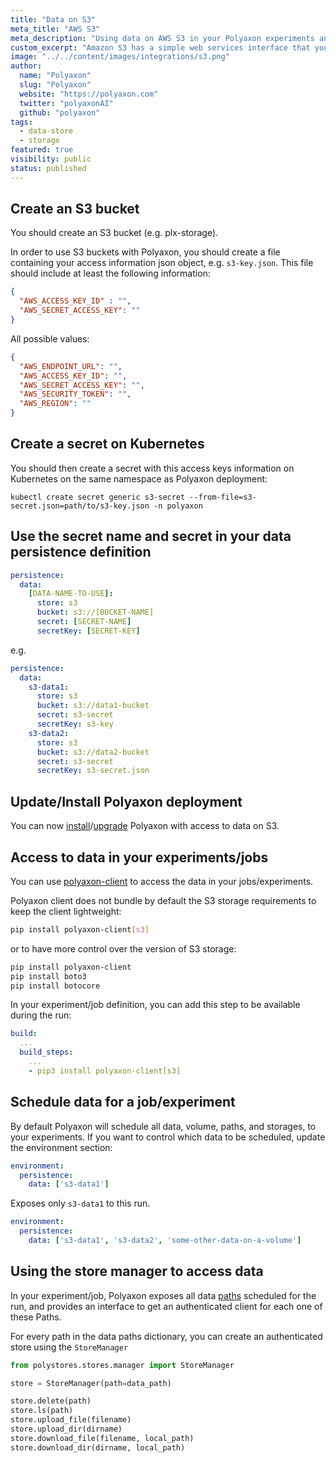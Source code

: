 ```yaml
---
title: "Data on S3"
meta_title: "AWS S3"
meta_description: "Using data on AWS S3 in your Polyaxon experiments and jobs. Polyaxon allows users to connect to one or multiple buckets on S3 to access data directly on you machine learning experiments."
custom_excerpt: "Amazon S3 has a simple web services interface that you can use to store and retrieve any amount of data, at any time, from anywhere on the web. It gives any developer access to the same highly scalable, reliable, fast, inexpensive data storage infrastructure that Amazon uses to run its own global network of web sites."
image: "../../content/images/integrations/s3.png"
author:
  name: "Polyaxon"
  slug: "Polyaxon"
  website: "https://polyaxon.com"
  twitter: "polyaxonAI"
  github: "polyaxon"
tags: 
  - data-store
  - storage
featured: true
visibility: public
status: published
---
```


## Create an S3 bucket

You should create an S3 bucket (e.g. plx-storage). 

In order to use S3 buckets with Polyaxon, you should create a file containing your access information json object, e.g. `s3-key.json`.
This file should include at least the following information:

```json
{
  "AWS_ACCESS_KEY_ID" : "",
  "AWS_SECRET_ACCESS_KEY": ""
}
```

All possible values:

```json
{
  "AWS_ENDPOINT_URL": "",
  "AWS_ACCESS_KEY_ID": "",
  "AWS_SECRET_ACCESS_KEY": "",
  "AWS_SECURITY_TOKEN": "",
  "AWS_REGION": ""
}
```

## Create a secret on Kubernetes

You should then create a secret with this access keys information on Kubernetes on the same namespace as Polyaxon deployment:

`kubectl create secret generic s3-secret --from-file=s3-secret.json=path/to/s3-key.json -n polyaxon`

## Use the secret name and secret in your data persistence definition

```yaml
persistence:
  data:
    [DATA-NAME-TO-USE]:
      store: s3
      bucket: s3://[BUCKET-NAME]
      secret: [SECRET-NAME]
      secretKey: [SECRET-KEY]
```

e.g.

```yaml
persistence:
  data:
    s3-data1:
      store: s3
      bucket: s3://data1-bucket
      secret: s3-secret
      secretKey: s3-key
    s3-data2:
      store: s3
      bucket: s3://data2-bucket
      secret: s3-secret
      secretKey: s3-secret.json
```

## Update/Install Polyaxon deployment

You can now [install](/setup/kubernetes/)/[upgrade](/setup/kubernetes/#upgrade-polyaxon) Polyaxon with access to data on S3.

## Access to data in your experiments/jobs

You can use [polyaxon-client](/references/polyaxon-client-python/) to access the data in your jobs/experiments.

Polyaxon client does not bundle by default the S3 storage requirements to keep the client lightweight:

```bash
pip install polyaxon-client[s3]
``` 

or to have more control over the version of S3 storage:

```bash
pip install polyaxon-client
pip install boto3
pip install botocore
``` 

In your experiment/job definition, you can add this step to be available during the run:

```yaml
build:
  ...
  build_steps:
    ...
    - pip3 install polyaxon-client[s3]
```

## Schedule data for a job/experiment

By default Polyaxon will schedule all data, volume, paths, and storages, to your experiments. If you want to control which data to be scheduled, update the environment section:

```yaml
environment:
  persistence:
    data: ['s3-data1']
```

Exposes only `s3-data1` to this run.


```yaml
environment:
  persistence:
    data: ['s3-data1', 's3-data2', 'some-other-data-on-a-volume']
```

## Using the store manager to access data

In your experiment/job, Polyaxon exposes all data [paths](/references/tracking-api/paths/#get-data-paths) scheduled for the run, 
and provides an interface to get an authenticated client for each one of these Paths.

For every path in the data paths dictionary, you can create an authenticated store using the `StoreManager` 

```python
from polystores.stores.manager import StoreManager

store = StoreManager(path=data_path)

store.delete(path)
store.ls(path)
store.upload_file(filename)
store.upload_dir(dirname)
store.download_file(filename, local_path)
store.download_dir(dirname, local_path)
```
